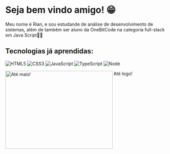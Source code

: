 # Seja bem vindo amigo! 😁

Meu nome é Rian, e sou estudande de análise de desenvolvimento de sistemas, além de também ser aluno da OneBitCode na categoria full-stack em Java Script🤟🏻
## Tecnologias já aprendidas:

![HTML5](https://img.shields.io/badge/-HTML5-232323?style=flat&labelColor=E34F26&logo=html5&logoColor=ffffff) 
![CSS3](https://img.shields.io/badge/-CSS3-232323?style=flat&labelColor=1572B6&logo=css3&logoColor=ffffff)
![JavaScript](https://img.shields.io/badge/-JavaScript-232323?style=flat&labelColor=000000&logo=javascript&logoColor=F7DF1E)
![TypeScript](https://img.shields.io/badge/-TypeScript-232323?style=flat&labelColor=000000&logo=typescript&logoColor=3178C6)
![Node](https://img.shields.io/badge/-Node-232323?style=flat&labelColor=000000&logo=nodedotjs&logoColor=339933)


<img src= "https://i.makeagif.com/media/11-23-2017/V0sTjo.gif"
title="Olá" width="335" height="243" align="left" alt="Até mais!">
<p>Até logo!</p>

